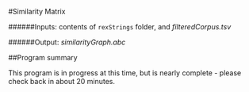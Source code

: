 #Similarity Matrix

######Inputs: contents of ```rexStrings``` folder, and *filteredCorpus.tsv*

######Output: *similarityGraph.abc*

##Program summary

This program is in progress at this time, but is nearly complete - please check back in about 20 minutes.
